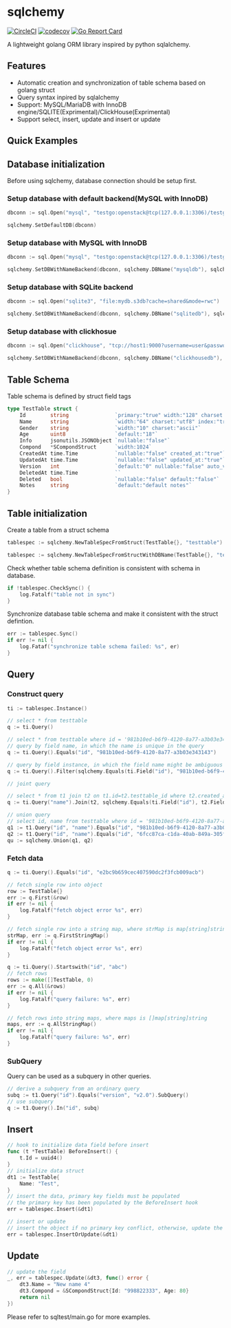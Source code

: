 # sqlchemy

[![CircleCI](https://circleci.com/gh/yunionio/sqlchemy.svg?style=svg)](https://circleci.com/gh/yunionio/sqlchemy)
[![codecov](https://codecov.io/gh/yunionio/sqlchemy/branch/master/graph/badge.svg?token=K8cSYZzLbc)](https://codecov.io/gh/yunionio/sqlchemy)
[![Go Report Card](https://goreportcard.com/badge/github.com/yunionio/sqlchemy)](https://goreportcard.com/report/github.com/yunionio/sqlchemy)

A lightweight golang ORM library inspired by python sqlalchemy.

Features
----------------

* Automatic creation and synchronization of table schema based on golang struct
* Query syntax inpired by sqlalchemy
* Support: MySQL/MariaDB with InnoDB engine/SQLITE(Exprimental)/ClickHouse(Exprimental) 
* Support select, insert, update and insert or update

Quick Examples
----------------

## Database initialization

Before using sqlchemy, database connection should be setup first.

### Setup database with default backend(MySQL with InnoDB)

```go
dbconn := sql.Open("mysql", "testgo:openstack@tcp(127.0.0.1:3306)/testgo?charset=utf8&parseTime")

sqlchemy.SetDefaultDB(dbconn)
```

### Setup database with MySQL with InnoDB

```go
dbconn := sql.Open("mysql", "testgo:openstack@tcp(127.0.0.1:3306)/testgo?charset=utf8&parseTime")

sqlchemy.SetDBWithNameBackend(dbconn, sqlchemy.DBName("mysqldb"), sqlchemy.MySQLBackend)
```
### Setup database with SQLite backend

```go
dbconn := sql.Open("sqlite3", "file:mydb.s3db?cache=shared&mode=rwc")

sqlchemy.SetDBWithNameBackend(dbconn, sqlchemy.DBName("sqlitedb"), sqlchemy.SQLiteBackend)
```

### Setup database with clickhosue

```go
dbconn := sql.Open("clickhouse", "tcp://host1:9000?username=user&password=qwerty&database=clicks")

sqlchemy.SetDBWithNameBackend(dbconn, sqlchemy.DBName("clickhousedb"), sqlchemy.ClickhouseBackend)
```

## Table Schema

Table schema is defined by struct field tags

```go
type TestTable struct {
    Id        string               `primary:"true" width:"128" charset:"ascii" nullable:"false"`
    Name      string               `width:"64" charset:"utf8" index:"true"`
    Gender    string               `width:"10" charset:"ascii"`
    Age       uint8                `default:"18"`
    Info      jsonutils.JSONObject `nullable:"false"`
    Compond   *SCompondStruct      `width:1024`
    CreatedAt time.Time            `nullable:"false" created_at:"true"`
    UpdatedAt time.Time            `nullable:"false" updated_at:"true"`
    Version   int                  `default:"0" nullable:"false" auto_version:"true"`
    DeletedAt time.Time            ``
    Deleted   bool                 `nullable:"false" default:"false"`
    Notes     string               `default:"default notes"`
}
````

## Table initialization

Create a table from a struct schema

```go
tablespec := sqlchemy.NewTableSpecFromStruct(TestTable{}, "testtable")
```

```go
tablespec := sqlchemy.NewTableSpecFromStructWithDBName(TestTable{}, "testtable", sqlchemy.DBName("mydb"))
```

Check whether table schema definition is consistent with schema in database.

```go
if !tablespec.CheckSync() {
    log.Fatalf("table not in sync")
}
```

Synchronize database table schema and make it consistent with the struct defintion.

```go
err := tablespec.Sync()
if err != nil {
    log.Fataf("synchronize table schema failed: %s", er)
}
```

## Query

### Construct query

```go
ti := tablespec.Instance()

// select * from testtable
q := ti.Query()

// select * from testtable where id = '981b10ed-b6f9-4120-8a77-a3b03e343143'
// query by field name, in which the name is unique in the query
q := ti.Query().Equals("id", "981b10ed-b6f9-4120-8a77-a3b03e343143")

// query by field instance, in which the field name might be ambiguous
q := ti.Query().Filter(sqlchemy.Equals(ti.Field("id"), "981b10ed-b6f9-4120-8a77-a3b03e343143"))

// joint query

// select * from t1 join t2 on t1.id=t2.testtable_id where t2.created_at > '2019-11-02'
q := ti.Query("name").Join(t2, sqlchemy.Equals(ti.Field("id"), t2.Field("testtable_id"))).Filter(sqlchermy.GT(t2.Field("created_at"), '2019-11-02')

// union query
// select id, name from testtable where id = '981b10ed-b6f9-4120-8a77-a3b03e343143' union select id, name from testtable where id='6fcc87ca-c1da-40ab-849a-305ff2663901'
q1 := t1.Query("id", "name").Equals("id", "981b10ed-b6f9-4120-8a77-a3b03e343143")
q2 := t1.Query("id", "name").Equals("id", "6fcc87ca-c1da-40ab-849a-305ff2663901")
qu := sqlchemy.Union(q1, q2)
```

### Fetch data

```go
q := ti.Query().Equals("id", "e2bc9b659cec407590dc2f3fcb009acb")

// fetch single row into object
row := TestTable{}
err := q.First(&row)
if err != nil {
    log.Fatalf("fetch object error %s", err)
}

// fetch single row into a string map, where strMap is map[string]string
strMap, err := q.FirstStringMap()
if err != nil {
    log.Fatalf("fetch object error %s", err)
}

q := ti.Query().Startswith("id", "abc")
// fetch rows
rows := make([]TestTable, 0)
err := q.All(&rows)
if err != nil {
    log.Fatalf("query failure: %s", err)
}

// fetch rows into string maps, where maps is []map[string]string
maps, err := q.AllStringMap()
if err != nil {
    log.Fatalf("query failure: %s", err)
}
```

### SubQuery

Query can be used as a subquery in other queries.

```go
// derive a subquery from an ordinary query
subq := t1.Query("id").Equals("version", "v2.0").SubQuery()
// use subquery
q := t1.Query().In("id", subq)
```

## Insert

```go
// hook to initialize data field before insert
func (t *TestTable) BeforeInsert() {
    t.Id = uuid4()
}
// initialize data struct
dt1 := TestTable{
    Name: "Test",
}
// insert the data, primary key fields must be populated
// the primary key has been populated by the BeforeInsert hook
err = tablespec.Insert(&dt1)

// insert or update
// insert the object if no primary key conflict, otherwise, update the record
err = tablespec.InsertOrUpdate(&dt1)
```

## Update

```go
// update the field
_, err = tablespec.Update(&dt3, func() error {
    dt3.Name = "New name 4"
    dt3.Compond = &SCompondStruct{Id: "998822333", Age: 80}
    return nil
})
```

Please refer to sqltest/main.go for more examples.


